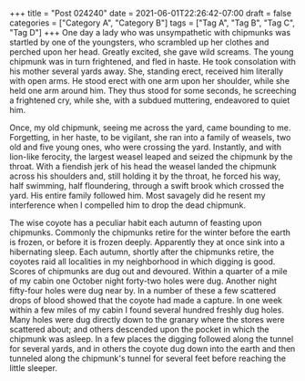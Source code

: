 +++
title = "Post 024240"
date = 2021-06-01T22:26:42-07:00
draft = false
categories = ["Category A", "Category B"]
tags = ["Tag A", "Tag B", "Tag C", "Tag D"]
+++
One day a lady who was unsympathetic with chipmunks was startled by one of the youngsters, who scrambled up her clothes and perched upon her head. Greatly excited, she gave wild screams. The young chipmunk was in turn frightened, and fled in haste. He took consolation with his mother several yards away. She, standing erect, received him literally with open arms. He stood erect with one arm upon her shoulder, while she held one arm around him. They thus stood for some seconds, he screeching a frightened cry, while she, with a subdued muttering, endeavored to quiet him.

Once, my old chipmunk, seeing me across the yard, came bounding to me. Forgetting, in her haste, to be vigilant, she ran into a family of weasels, two old and five young ones, who were crossing the yard. Instantly, and with lion-like ferocity, the largest weasel leaped and seized the chipmunk by the throat. With a fiendish jerk of his head the weasel landed the chipmunk across his shoulders and, still holding it by the throat, he forced his way, half swimming, half floundering, through a swift brook which crossed the yard. His entire family followed him. Most savagely did he resent my interference when I compelled him to drop the dead chipmunk.

The wise coyote has a peculiar habit each autumn of feasting upon chipmunks. Commonly the chipmunks retire for the winter before the earth is frozen, or before it is frozen deeply. Apparently they at once sink into a hibernating sleep. Each autumn, shortly after the chipmunks retire, the coyotes raid all localities in my neighborhood in which digging is good. Scores of chipmunks are dug out and devoured. Within a quarter of a mile of my cabin one October night forty-two holes were dug. Another night fifty-four holes were dug near by. In a number of these a few scattered drops of blood showed that the coyote had made a capture. In one week within a few miles of my cabin I found several hundred freshly dug holes. Many holes were dug directly down to the granary where the stores were scattered about; and others descended upon the pocket in which the chipmunk was asleep. In a few places the digging followed along the tunnel for several yards, and in others the coyote dug down into the earth and then tunneled along the chipmunk's tunnel for several feet before reaching the little sleeper.

